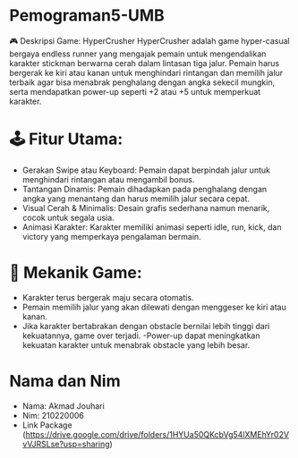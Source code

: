 # Pemograman5-UMB
🎮 Deskripsi Game: HyperCrusher
HyperCrusher adalah game hyper-casual bergaya endless runner yang mengajak pemain untuk mengendalikan karakter stickman berwarna cerah dalam lintasan tiga jalur. Pemain harus bergerak ke kiri atau kanan untuk menghindari rintangan dan memilih jalur terbaik agar bisa menabrak penghalang dengan angka sekecil mungkin, serta mendapatkan power-up seperti +2 atau +5 untuk memperkuat karakter.

# 🕹️ Fitur Utama:
- Gerakan Swipe atau Keyboard: Pemain dapat berpindah jalur untuk menghindari rintangan atau mengambil bonus.
- Tantangan Dinamis: Pemain dihadapkan pada penghalang dengan angka yang menantang dan harus memilih jalur secara cepat. 
- Visual Cerah & Minimalis: Desain grafis sederhana namun menarik, cocok untuk segala usia.
- Animasi Karakter: Karakter memiliki animasi seperti idle, run, kick, dan victory yang memperkaya pengalaman bermain.

# 🔄 Mekanik Game:
- Karakter terus bergerak maju secara otomatis.
- Pemain memilih jalur yang akan dilewati dengan menggeser ke kiri atau kanan.
- Jika karakter bertabrakan dengan obstacle bernilai lebih tinggi dari kekuatannya, game over terjadi.
-Power-up dapat meningkatkan kekuatan karakter untuk menabrak obstacle yang lebih besar.

# Nama dan Nim
- Nama: Akmad Jouhari
- Nim: 210220006
- Link Package (https://drive.google.com/drive/folders/1HYUa50QKcbVg54lXMEhYr02VvVJRSLse?usp=sharing)
